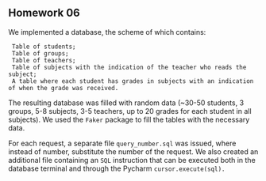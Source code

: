 ## Homework 06

We implemented a database, the scheme of which contains:

     Table of students;
     Table of groups;
     Table of teachers;
     Table of subjects with the indication of the teacher who reads the subject;
     A table where each student has grades in subjects with an indication of when the grade was received.

The resulting database was filled with random data (~30-50 students, 3 groups, 5-8 subjects, 3-5 teachers, up to 20 grades for each student in all subjects). We used the `Faker` package to fill the tables with the necessary data.

For each request, a separate file `query_number.sql` was issued, where instead of number, substitute the number of the request. We also created an additional file containing an `SQL` instruction that can be executed both in the database terminal and through the Pycharm `cursor.execute(sql).`

